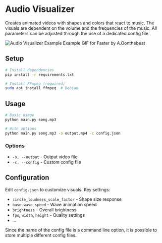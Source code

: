 # Audio Visualizer

Creates animated videos with shapes and colors that react to music.
The visuals are dependent on the volume and the frequencies of the music.
All parameters can be adjusted through the use of a dedicated config file.

![Audio Visualizer Example](images/example.gif)
Example GIF for Faster by A.Oonthebeat

## Setup

```bash
# Install dependencies
pip install -r requirements.txt

# Install FFmpeg (required)
sudo apt install ffmpeg  # Debian
```

## Usage

```bash
# Basic usage
python main.py song.mp3

# With options
python main.py song.mp3 -o output.mp4 -c config.json
```

### Options

- `-o, --output` - Output video file
- `-c, --config` - Custom config file

## Configuration

Edit `config.json` to customize visuals. Key settings:

- `circle_loudness_scale_factor` - Shape size response
- `base_wave_speed` - Wave animation speed
- `brightness` - Overall brightness
- `fps`, `width`, `height` - Quality settings
- ...

Since the name of the config file is a command line option, it is possible
to store multiple different config files.

